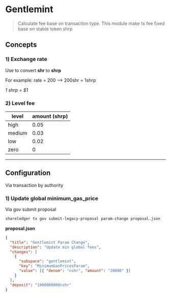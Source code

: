 # Gentlemint

> Calculate fee base on transaction type. This module make tx fee fixed base on stable token shrp

## Concepts

### 1) Exchange rate

Use to convert **shr** to **shrp**

For example: rate = 200 --> 200shr = 1shrp

_1 shrp = $1_

### 2) Level fee

| level  | amount (shrp) |
| ------ | ------------- |
| high   | 0.05          |
| medium | 0.03          |
| low    | 0.02          |
| zero   | 0             |

---

## Configuration

Via transaction by authority

### 1) Update global minimum_gas_price

Via gov submit proposal

```sh
shareledger tx gov submit-legacy-proposal param-change proposal.json
```

**proposal.json**

```json
{
  "title": "Gentlemint Param Change",
  "description": "Update min global fees",
  "changes": [
    {
      "subspace": "gentlemint",
      "key": "MinimumGasPricesParam",
      "value": [{ "denom": "nshr", "amount": "20000" }]
    }
  ],
  "deposit": "1000000000nshr"
}
```
